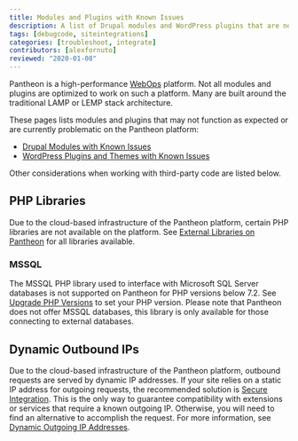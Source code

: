 ```yaml
---
title: Modules and Plugins with Known Issues
description: A list of Drupal modules and WordPress plugins that are not supported and/or require workarounds.
tags: [debugcode, siteintegrations]
categories: [troubleshoot, integrate]
contributors: [alexfornuto]
reviewed: "2020-01-08"
---
```


Pantheon is a high-performance [WebOps](/pantheon-workflow/) platform. Not all modules and plugins are optimized to work on such a platform. Many are built around the traditional LAMP or LEMP stack architecture.

These pages lists modules and plugins that may not function as expected or are currently problematic on the Pantheon platform:

- [Drupal Modules with Known Issues](/modules-known-issues/)
- [WordPress Plugins and Themes with Known Issues](/plugins-known-issues/)

Other considerations when working with third-party code are listed below.

## PHP Libraries

Due to the cloud-based infrastructure of the Pantheon platform, certain PHP libraries are not available on the platform. See [External Libraries on Pantheon](/external-libraries) for all libraries available.

### MSSQL

The MSSQL PHP library used to interface with Microsoft SQL Server databases is not supported on Pantheon for PHP versions below 7.2. See [Upgrade PHP Versions](/php-versions/) to set your PHP version. Please note that Pantheon does not offer MSSQL databases, this library is only available for those connecting to external databases.

## Dynamic Outbound IPs

Due to the cloud-based infrastructure of the Pantheon platform, outbound requests are served by dynamic IP addresses. If your site relies on a static IP address for outgoing requests, the recommended solution is [Secure Integration](/secure-integration/). This is the only way to guarantee compatibility with extensions or services that require a known outgoing IP. Otherwise, you will need to find an alternative to accomplish the request. For more information, see [Dynamic Outgoing IP Addresses](/outgoing-ips).

<Partial file="tmp-directory.md" />

